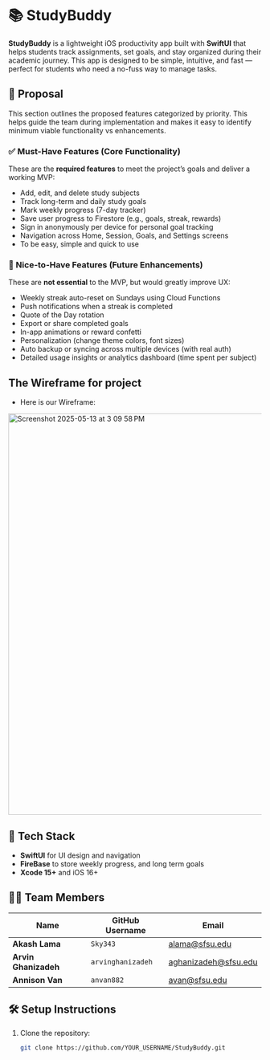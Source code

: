 # 📚 StudyBuddy

**StudyBuddy** is a lightweight iOS productivity app built with **SwiftUI** that helps students track assignments, set goals, and stay organized during their academic journey. This app is designed to be simple, intuitive, and fast — perfect for students who need a no-fuss way to manage tasks.

## 🧾 Proposal

This section outlines the proposed features categorized by priority. This helps guide the team during implementation and makes it easy to identify minimum viable functionality vs enhancements.

### ✅ Must-Have Features (Core Functionality)
These are the **required features** to meet the project’s goals and deliver a working MVP:
- Add, edit, and delete study subjects
- Track long-term and daily study goals
- Mark weekly progress (7-day tracker)
- Save user progress to Firestore (e.g., goals, streak, rewards)
- Sign in anonymously per device for personal goal tracking
- Navigation across Home, Session, Goals, and Settings screens
- To be easy, simple and quick to use

### 🌟 Nice-to-Have Features (Future Enhancements)
These are **not essential** to the MVP, but would greatly improve UX:
- Weekly streak auto-reset on Sundays using Cloud Functions
- Push notifications when a streak is completed
- Quote of the Day rotation
- Export or share completed goals
- In-app animations or reward confetti
- Personalization (change theme colors, font sizes)
- Auto backup or syncing across multiple devices (with real auth)
- Detailed usage insights or analytics dashboard (time spent per subject)
  
## The Wireframe for project

- Here is our Wireframe:
<img width="800" alt="Screenshot 2025-05-13 at 3 09 58 PM" src="https://github.com/user-attachments/assets/b9f17abf-4174-4f0b-867d-ec738c90e532" />



## 📱 Tech Stack

- **SwiftUI** for UI design and navigation
- **FireBase** to store weekly progress, and long term goals
- **Xcode 15+** and iOS 16+

## 🧑‍💻 Team Members

| Name              | GitHub Username     | Email                    |
|-------------------|---------------------|---------------------------|
| **Akash Lama**         | `Sky343`            | alama@sfsu.edu            |
| **Arvin Ghanizadeh** | `arvinghanizadeh` | aghanizadeh@sfsu.edu     |
| **Annison Van**   | `anvan882`          | avan@sfsu.edu             |


## 🛠 Setup Instructions

1. Clone the repository:
   ```bash
   git clone https://github.com/YOUR_USERNAME/StudyBuddy.git
   
